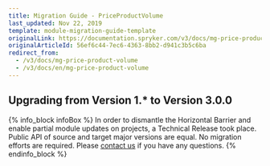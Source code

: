 ```yaml
---
title: Migration Guide - PriceProductVolume
last_updated: Nov 22, 2019
template: module-migration-guide-template
originalLink: https://documentation.spryker.com/v3/docs/mg-price-product-volume
originalArticleId: 56ef6c44-7ec6-4363-8bb2-d941c3b5c6ba
redirect_from:
  - /v3/docs/mg-price-product-volume
  - /v3/docs/en/mg-price-product-volume
---
```


## Upgrading from Version 1.* to Version 3.0.0

{% info_block infoBox %}
In order to dismantle the Horizontal Barrier and enable partial module updates on projects, a Technical Release took place. Public API of source and target major versions are equal. No migration efforts are required. Please [contact us](https://spryker.com/en/support/) if you have any questions.
{% endinfo_block %}
